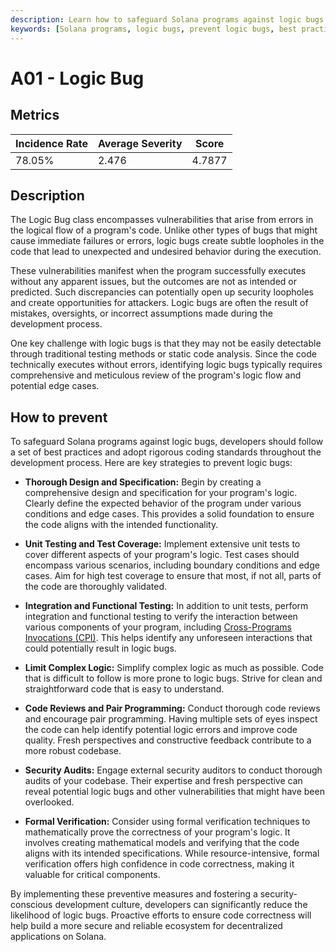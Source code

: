 ```yaml
---
description: Learn how to safeguard Solana programs against logic bugs. Follow best practices, including thorough design, unit testing, code reviews, and formal verification, to prevent unexpected behavior and potential security loopholes.
keywords: [Solana programs, logic bugs, prevent logic bugs, best practices, coding standards, unit testing, code reviews, formal verification, security loopholes, decentralized applications, Solana development]
---
```



# A01 - Logic Bug

## Metrics

<div class="centered_table metric_table">

| Incidence Rate |   Average Severity    | Score      |
|----------------|-----------------------|------------|
|     78.05%     |         2.476         |   4.7877   |

</div>

## Description

The Logic Bug class encompasses vulnerabilities that arise from errors in the logical flow of a program's code. Unlike other types of bugs that might cause immediate failures or errors, logic bugs create subtle loopholes in the code that lead to unexpected and undesired behavior during the execution.

These vulnerabilities manifest when the program successfully executes without any apparent issues, but the outcomes are not as intended or predicted. Such discrepancies can potentially open up security loopholes and create opportunities for attackers. Logic bugs are often the result of mistakes, oversights, or incorrect assumptions made during the development process.

One key challenge with logic bugs is that they may not be easily detectable through traditional testing methods or static code analysis. Since the code technically executes without errors, identifying logic bugs typically requires comprehensive and meticulous review of the program's logic flow and potential edge cases.

## How to prevent

To safeguard Solana programs against logic bugs, developers should follow a set of best practices and adopt rigorous coding standards throughout the development process. Here are key strategies to prevent logic bugs:

- **Thorough Design and Specification:** Begin by creating a comprehensive design and specification for your program's logic. Clearly define the expected behavior of the program under various conditions and edge cases. This provides a solid foundation to ensure the code aligns with the intended functionality.

- **Unit Testing and Test Coverage:** Implement extensive unit tests to cover different aspects of your program's logic. Test cases should encompass various scenarios, including boundary conditions and edge cases. Aim for high test coverage to ensure that most, if not all, parts of the code are thoroughly validated.

- **Integration and Functional Testing:** In addition to unit tests, perform integration and functional testing to verify the interaction between various components of your program, including [Cross-Programs Invocations (CPI)](https://docs.solana.com/developing/programming-model/calling-between-programs). This helps identify any unforeseen interactions that could potentially result in logic bugs.

- **Limit Complex Logic:** Simplify complex logic as much as possible. Code that is difficult to follow is more prone to logic bugs. Strive for clean and straightforward code that is easy to understand.

- **Code Reviews and Pair Programming:** Conduct thorough code reviews and encourage pair programming. Having multiple sets of eyes inspect the code can help identify potential logic errors and improve code quality. Fresh perspectives and constructive feedback contribute to a more robust codebase.

- **Security Audits:** Engage external security auditors to conduct thorough audits of your codebase. Their expertise and fresh perspective can reveal potential logic bugs and other vulnerabilities that might have been overlooked.

- **Formal Verification:** Consider using formal verification techniques to mathematically prove the correctness of your program's logic. It involves creating mathematical models and verifying that the code aligns with its intended specifications. While resource-intensive, formal verification offers high confidence in code correctness, making it valuable for critical components.

By implementing these preventive measures and fostering a security-conscious development culture, developers can significantly reduce the likelihood of logic bugs. Proactive efforts to ensure code correctness will help build a more secure and reliable ecosystem for decentralized applications on Solana.